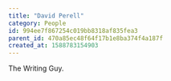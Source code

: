 ```yaml
---
title: "David Perell"
category: People
id: 994ee7f867254c019bb8318af835fea3
parent_id: 470a85ec48f64f17b1e8ba374f4a187f
created_at: 1588783154903
---
```


The Writing Guy.
                